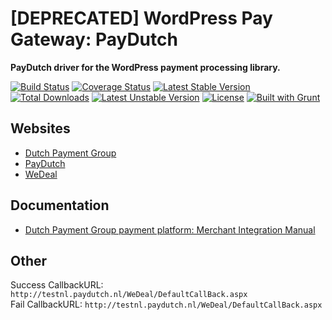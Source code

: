 # [DEPRECATED] WordPress Pay Gateway: PayDutch

**PayDutch driver for the WordPress payment processing library.**

[![Build Status](https://travis-ci.org/wp-pay-gateways/paydutch.svg?branch=develop)](https://travis-ci.org/wp-pay-gateways/paydutch)
[![Coverage Status](https://coveralls.io/repos/wp-pay-gateways/paydutch/badge.svg?branch=master&service=github)](https://coveralls.io/github/wp-pay-gateways/paydutch?branch=master)
[![Latest Stable Version](https://poser.pugx.org/wp-pay-gateways/paydutch/v/stable.svg)](https://packagist.org/packages/wp-pay-gateways/paydutch)
[![Total Downloads](https://poser.pugx.org/wp-pay-gateways/paydutch/downloads.svg)](https://packagist.org/packages/wp-pay-gateways/paydutch)
[![Latest Unstable Version](https://poser.pugx.org/wp-pay-gateways/paydutch/v/unstable.svg)](https://packagist.org/packages/wp-pay-gateways/paydutch)
[![License](https://poser.pugx.org/wp-pay-gateways/paydutch/license.svg)](https://packagist.org/packages/wp-pay-gateways/paydutch)
[![Built with Grunt](https://cdn.gruntjs.com/builtwith.png)](http://gruntjs.com/)

## Websites

*	[Dutch Payment Group](http://www.dutchpaymentgroup.com/)
*	[PayDutch](http://www.paydutch.nl/)
*	[WeDeal](http://www.wedeal.nl/)

## Documentation

*	[Dutch Payment Group payment platform: Merchant Integration Manual ](http://pronamic.nl/wp-content/uploads/2013/01/DPG-Merchant-Integration-Manual-V201.pdf)

## Other

Success CallbackURL: `http://testnl.paydutch.nl/WeDeal/DefaultCallBack.aspx`  
Fail CallbackURL: `http://testnl.paydutch.nl/WeDeal/DefaultCallBack.aspx`  
